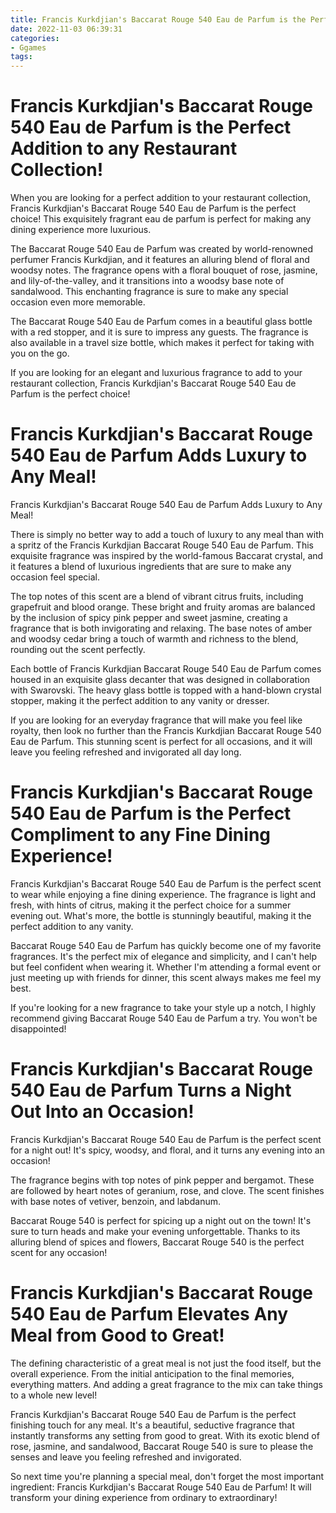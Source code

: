 ```yaml
---
title: Francis Kurkdjian's Baccarat Rouge 540 Eau de Parfum is the Perfect Addition to any Restaurant Collection!
date: 2022-11-03 06:39:31
categories:
- Ggames
tags:
---
```



#  Francis Kurkdjian's Baccarat Rouge 540 Eau de Parfum is the Perfect Addition to any Restaurant Collection!

When you are looking for a perfect addition to your restaurant collection, Francis Kurkdjian's Baccarat Rouge 540 Eau de Parfum is the perfect choice! This exquisitely fragrant eau de parfum is perfect for making any dining experience more luxurious.

The Baccarat Rouge 540 Eau de Parfum was created by world-renowned perfumer Francis Kurkdjian, and it features an alluring blend of floral and woodsy notes. The fragrance opens with a floral bouquet of rose, jasmine, and lily-of-the-valley, and it transitions into a woodsy base note of sandalwood. This enchanting fragrance is sure to make any special occasion even more memorable.

The Baccarat Rouge 540 Eau de Parfum comes in a beautiful glass bottle with a red stopper, and it is sure to impress any guests. The fragrance is also available in a travel size bottle, which makes it perfect for taking with you on the go.

If you are looking for an elegant and luxurious fragrance to add to your restaurant collection, Francis Kurkdjian's Baccarat Rouge 540 Eau de Parfum is the perfect choice!

#  Francis Kurkdjian's Baccarat Rouge 540 Eau de Parfum Adds Luxury to Any Meal!

Francis Kurkdjian's Baccarat Rouge 540 Eau de Parfum Adds Luxury to Any Meal!

There is simply no better way to add a touch of luxury to any meal than with a spritz of the Francis Kurkdjian Baccarat Rouge 540 Eau de Parfum. This exquisite fragrance was inspired by the world-famous Baccarat crystal, and it features a blend of luxurious ingredients that are sure to make any occasion feel special.

The top notes of this scent are a blend of vibrant citrus fruits, including grapefruit and blood orange. These bright and fruity aromas are balanced by the inclusion of spicy pink pepper and sweet jasmine, creating a fragrance that is both invigorating and relaxing. The base notes of amber and woodsy cedar bring a touch of warmth and richness to the blend, rounding out the scent perfectly.

Each bottle of Francis Kurkdjian Baccarat Rouge 540 Eau de Parfum comes housed in an exquisite glass decanter that was designed in collaboration with Swarovski. The heavy glass bottle is topped with a hand-blown crystal stopper, making it the perfect addition to any vanity or dresser.

If you are looking for an everyday fragrance that will make you feel like royalty, then look no further than the Francis Kurkdjian Baccarat Rouge 540 Eau de Parfum. This stunning scent is perfect for all occasions, and it will leave you feeling refreshed and invigorated all day long.

#  Francis Kurkdjian's Baccarat Rouge 540 Eau de Parfum is the Perfect Compliment to any Fine Dining Experience!

Francis Kurkdjian's Baccarat Rouge 540 Eau de Parfum is the perfect scent to wear while enjoying a fine dining experience. The fragrance is light and fresh, with hints of citrus, making it the perfect choice for a summer evening out. What's more, the bottle is stunningly beautiful, making it the perfect addition to any vanity.

Baccarat Rouge 540 Eau de Parfum has quickly become one of my favorite fragrances. It's the perfect mix of elegance and simplicity, and I can't help but feel confident when wearing it. Whether I'm attending a formal event or just meeting up with friends for dinner, this scent always makes me feel my best.

If you're looking for a new fragrance to take your style up a notch, I highly recommend giving Baccarat Rouge 540 Eau de Parfum a try. You won't be disappointed!

#  Francis Kurkdjian's Baccarat Rouge 540 Eau de Parfum Turns a Night Out Into an Occasion!

Francis Kurkdjian's Baccarat Rouge 540 Eau de Parfum is the perfect scent for a night out! It's spicy, woodsy, and floral, and it turns any evening into an occasion!

The fragrance begins with top notes of pink pepper and bergamot. These are followed by heart notes of geranium, rose, and clove. The scent finishes with base notes of vetiver, benzoin, and labdanum.

Baccarat Rouge 540 is perfect for spicing up a night out on the town! It's sure to turn heads and make your evening unforgettable. Thanks to its alluring blend of spices and flowers, Baccarat Rouge 540 is the perfect scent for any occasion!

#  Francis Kurkdjian's Baccarat Rouge 540 Eau de Parfum Elevates Any Meal from Good to Great!

The defining characteristic of a great meal is not just the food itself, but the overall experience. From the initial anticipation to the final memories, everything matters. And adding a great fragrance to the mix can take things to a whole new level!

Francis Kurkdjian's Baccarat Rouge 540 Eau de Parfum is the perfect finishing touch for any meal. It's a beautiful, seductive fragrance that instantly transforms any setting from good to great. With its exotic blend of rose, jasmine, and sandalwood, Baccarat Rouge 540 is sure to please the senses and leave you feeling refreshed and invigorated.

So next time you're planning a special meal, don't forget the most important ingredient: Francis Kurkdjian's Baccarat Rouge 540 Eau de Parfum! It will transform your dining experience from ordinary to extraordinary!